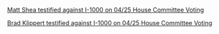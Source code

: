 
[Matt Shea testified against I-1000 on 04/25 House Committee Voting](https://www.youtube.com/watch?v=NEglEPX0amI)

[Brad Klippert testified against I-1000 on 04/25 House Committee Voting](https://www.youtube.com/watch?v=_5mH74Ax4ng&feature=youtu.be)


